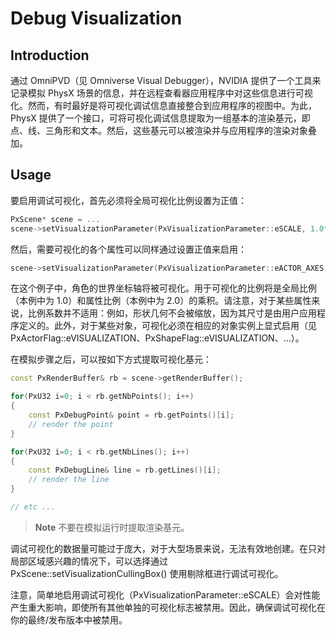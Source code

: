 # Debug Visualization

## Introduction

通过 OmniPVD（见 Omniverse Visual Debugger），NVIDIA 提供了一个工具来记录模拟 PhysX 场景的信息，并在远程查看器应用程序中对这些信息进行可视化。然而，有时最好是将可视化调试信息直接整合到应用程序的视图中。为此，PhysX 提供了一个接口，可将可视化调试信息提取为一组基本的渲染基元，即点、线、三角形和文本。然后，这些基元可以被渲染并与应用程序的渲染对象叠加。

## Usage

要启用调试可视化，首先必须将全局可视化比例设置为正值：

```cpp
PxScene* scene = ...
scene->setVisualizationParameter(PxVisualizationParameter::eSCALE, 1.0f);
```

然后，需要可视化的各个属性可以同样通过设置正值来启用：

```cpp
scene->setVisualizationParameter(PxVisualizationParameter::eACTOR_AXES, 2.0f);
```

在这个例子中，角色的世界坐标轴将被可视化。用于可视化的比例将是全局比例（本例中为 1.0）和属性比例（本例中为 2.0）的乘积。请注意，对于某些属性来说，比例系数并不适用：例如，形状几何不会被缩放，因为其尺寸是由用户应用程序定义的。此外，对于某些对象，可视化必须在相应的对象实例上显式启用（见 PxActorFlag::eVISUALIZATION、PxShapeFlag::eVISUALIZATION、...）。

在模拟步骤之后，可以按如下方式提取可视化基元：

```cpp
const PxRenderBuffer& rb = scene->getRenderBuffer();

for(PxU32 i=0; i < rb.getNbPoints(); i++)
{
    const PxDebugPoint& point = rb.getPoints()[i];
    // render the point
}

for(PxU32 i=0; i < rb.getNbLines(); i++)
{
    const PxDebugLine& line = rb.getLines()[i];
    // render the line
}

// etc ...
```

> **Note**
> 不要在模拟运行时提取渲染基元。

调试可视化的数据量可能过于庞大，对于大型场景来说，无法有效地创建。在只对局部区域感兴趣的情况下，可以选择通过 PxScene::setVisualizationCullingBox() 使用剔除框进行调试可视化。

注意，简单地启用调试可视化（PxVisualizationParameter::eSCALE）会对性能产生重大影响，即使所有其他单独的可视化标志被禁用。因此，确保调试可视化在你的最终/发布版本中被禁用。
